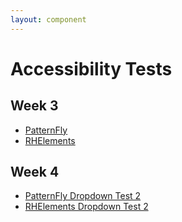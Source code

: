 ```yaml
---
layout: component
---
```


# Accessibility Tests

## Week 3

* [PatternFly](https://rawgit.com/andresgalante/jenn/master/kebab.html)
* [RHElements](rh-dropdown.html)

## Week 4

* [PatternFly Dropdown Test 2](https://rawgit.com/andresgalante/jenn/master/kebab2.html)
* [RHElements Dropdown Test 2](rh-dropdown2.html)
